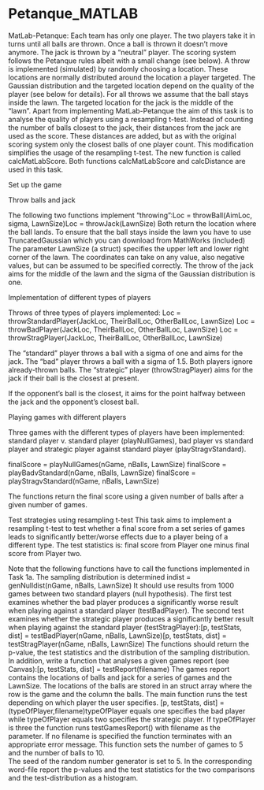 # Petanque_MATLAB
MatLab-Petanque:
Each  team  has  only  one  player.  The  two players take it in turns until all balls are thrown. Once a ball is thrown it doesn’t move anymore. The  jack  is  thrown  by  a  “neutral”  player.  The  scoring  system  follows  the  Petanque  rules  albeit with a small change (see below). A  throw  is  implemented  (simulated)  by  randomly  choosing  a  location.  These  locations  are normally  distributed  around  the  location  a  player  targeted.  The  Gaussian  distribution  and  the targeted location depend on the quality of the player (see below for details). For all throws we assume that the ball stays inside the lawn. The targeted location for the jack is the middle of the “lawn”. Apart from implementing MatLab-Petanque the aim of this task is to analyse the quality of players using a resampling t-test. Instead of counting the number of balls closest to the jack, their distances from the jack are used as the score. These distances are added, but as with the original scoring system only the closest balls of one player count. This modification simplifies the usage of the resampling t-test. The new function is called calcMatLabScore. Both functions calcMatLabScore and calcDistance are used in this task. 

Set up the game

Throw balls and jack

The following two functions implement “throwing”:Loc = throwBall(AimLoc, sigma, LawnSize)Loc = throwJack(LawnSize)
Both return the location where the ball lands. 
To ensure that the ball stays inside the lawn you have to use TruncatedGaussian which you can download from MathWorks (included)
The parameter LawnSize (a struct) specifies the upper left and lower right corner of the lawn. 
The coordinates can take on any value, also negative values, but can be assumed to be specified correctly. 
The throw of the jack aims for the middle of the lawn and the sigma of the Gaussian distribution is one. 

Implementation of different types of players

Throws of three types of players implemented:
Loc = throwStandardPlayer(JackLoc, TheirBallLoc, OtherBallLoc, LawnSize)
Loc = throwBadPlayer(JackLoc, TheirBallLoc, OtherBallLoc, LawnSize)
Loc = throwStragPlayer(JackLoc, TheirBallLoc, OtherBallLoc, LawnSize)

The “standard” player throws a ball with a sigma of one and aims for the jack. 
The “bad” player throws a ball with a sigma of 1.5. Both players ignore already-thrown balls. 
The “strategic” player (throwStragPlayer) aims for the jack if their ball is the closest at present. 

If the opponent’s ball is the closest, it aims for the point halfway between the jack and the opponent’s closest ball. 

Playing games with different players

Three games with the different types of players have been implemented: standard player v. standard player (playNullGames), bad player vs standard player and strategic player against standard player (playStragvStandard). 

finalScore = playNullGames(nGame, nBalls, LawnSize)
finalScore = playBadvStandard(nGame, nBalls, LawnSize)
finalScore = playStragvStandard(nGame, nBalls, LawnSize) 

The functions return the final score using a given number of balls after a given number of games. 

Test strategies using resampling t-test
This task aims to implement a resampling t-test to test whether a final score from a set series of games leads to significantly better/worse effects due to a player being of a different type. The test statistics is: final score from Player one minus final score from Player two. 

Note that the following functions have to call the functions implemented in Task 1a.
The sampling distribution is determined indist = genNulldist(nGame, nBalls, LawnSize)
It should use results from 1000 games between two standard players (null hypothesis).
The first test examines whether the bad player produces a significantly worse result when playing against  a  standard  player  (testBadPlayer).  The  second  test  examines  whether  the  strategic player   produces   a   significantly   better   result   when   playing   against   the   standard   player (testStragPlayer):[p, testStats, dist] = testBadPlayer(nGame, nBalls, LawnSize)[p, testStats, dist] = testStragPlayer(nGame, nBalls, LawnSize)
The functions should return the p-value, the test statistics and the distribution of the sampling distribution.
In addition, write a function that analyses a given games report (see Canvas):[p, testStats, dist] = testReport(filename)
The games report contains the locations of balls and jack for a series of games and the LawnSize. 
The  locations  of  the  balls  are  stored  in  an struct array  where  the  row  is  the  game  and  the column the balls. 
The main function runs the test depending on which player the user specifies. 
[p, testStats, dist] = (typeOfPlayer,filename)typeOfPlayer  equals  one  specifies  the  bad  player  while  typeOfPlayer  equals  two  specifies  the strategic player. 
If typeOfPlayer is three the function runs testGamesReport() with filename as the parameter. 
If no filename is specified the function terminates with an appropriate error message. 
This  function  sets  the  number  of  games  to  5  and  the  number  of  balls  to  10.  
The  seed  of  the random number generator is set to 5.
In the corresponding word-file report the p-values and the test statistics for the two comparisons and the test-distribution as a histogram. 

